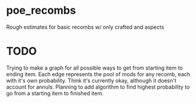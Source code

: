 # poe_recombs

Rough estimates for basic recombs w/ only crafted and aspects

# TODO

Trying to make a graph for all possible ways to get from starting item to ending item. Each edge represents the pool of mods for any recomb, each with it's own probability. Think it's currently okay, although it doesn't account for annuls. Planning to add algorithm to find highest probability to go from a starting item to finished item.
